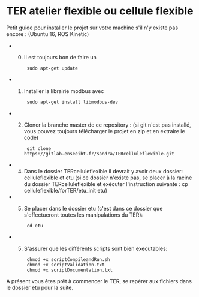 # TER atelier flexible ou cellule flexible

Petit guide pour installer le projet sur votre machine s'il n'y existe pas encore : (Ubuntu 16, ROS Kinetic)

- 0) Il est toujours bon de faire un 

          sudo apt-get update

- 1) Installer la librairie modbus avec 

          sudo apt-get install libmodbus-dev
          
- 2) Cloner la branche master de ce repository :
    (si git n'est pas installé, vous pouvez toujours télécharger le projet en zip et en extraire le code)
    
          git clone https://gitlab.enseeiht.fr/sandra/TERcelluleflexible.git

- 4) Dans le dossier TERcelluleflexible il devrait y avoir deux dossier: celluleflexible et etu (si ce dossier n'existe pas, se placer à la racine du dossier TERcelluleflexible et exécuter l'instruction suivante : cp celluleflexible/forTER/etu_init etu)

- 5) Se placer dans le dossier etu (c'est dans ce dossier que s'effectueront toutes les manipulations du TER):
    
          cd etu

- 5) S'assurer que les différents scripts sont bien executables:
    
          chmod +x scriptCompileandRun.sh
          chmod +x scriptValidation.txt
          chmod +x scriptDocumentation.txt

A présent vous êtes prêt à commencer le TER, se repérer aux fichiers dans le dossier etu pour la suite.


